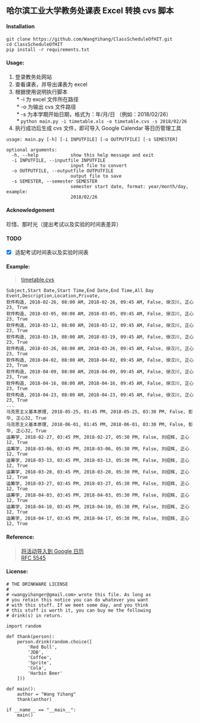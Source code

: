 哈尔滨工业大学教务处课表 Excel 转换 cvs 脚本
---

#### Installation
```
git clone https://github.com/WangYihang/ClassScheduleOfHIT.git
cd ClassScheduleOfHIT
pip install -r requirements.txt
```

#### Usage:

1. 登录教务处网站
2. 查看课表，并导出课表为 excel
3. 根据使用说明执行脚本  
  * -i 为 excel 文件所在路径  
  * -o 为输出 cvs 文件路径  
  * -s 为本学期开始日期，格式为：年/月/日 （例如：2018/02/26）  
  * `python main.py -i timetable.xls -o timetable.cvs -s 2018/02/26`    
4. 执行成功后生成 cvs 文件，即可导入 Google Calendar 等日历管理工具

```
usage: main.py [-h] [-i INPUTFILE] [-o OUTPUTFILE] [-s SEMESTER]

optional arguments:
  -h, --help            show this help message and exit
  -i INPUTFILE, --inputfile INPUTFILE
                        input file to convert
  -o OUTPUTFILE, --outputfile OUTPUTFILE
                        output file to save
  -s SEMESTER, --semester SEMESTER
                        semester start date, format: year/month/day, example:
                        2018/02/26
```

#### Acknowledgement
珍惜、那时光（提出考试以及实验的时间表差异）

#### TODO
- [x] 适配考试时间表以及实验时间表

#### Example:
> [timetable.cvs](timetable.cvs)
```
Subject,Start Date,Start Time,End Date,End Time,All Day Event,Description,Location,Private,
软件构造, 2018-02-26, 08:00 AM, 2018-02-26, 09:45 AM, False, 徐汉川, 正心23, True
软件构造, 2018-03-05, 08:00 AM, 2018-03-05, 09:45 AM, False, 徐汉川, 正心23, True
软件构造, 2018-03-12, 08:00 AM, 2018-03-12, 09:45 AM, False, 徐汉川, 正心23, True
软件构造, 2018-03-19, 08:00 AM, 2018-03-19, 09:45 AM, False, 徐汉川, 正心23, True
软件构造, 2018-03-26, 08:00 AM, 2018-03-26, 09:45 AM, False, 徐汉川, 正心23, True
软件构造, 2018-04-02, 08:00 AM, 2018-04-02, 09:45 AM, False, 徐汉川, 正心23, True
软件构造, 2018-04-09, 08:00 AM, 2018-04-09, 09:45 AM, False, 徐汉川, 正心23, True
软件构造, 2018-04-16, 08:00 AM, 2018-04-16, 09:45 AM, False, 徐汉川, 正心23, True
软件构造, 2018-04-23, 08:00 AM, 2018-04-23, 09:45 AM, False, 徐汉川, 正心23, True
...
马克思主义基本原理, 2018-05-25, 01:45 PM, 2018-05-25, 03:30 PM, False, 彭华, 正心32, True
马克思主义基本原理, 2018-06-01, 01:45 PM, 2018-06-01, 03:30 PM, False, 彭华, 正心32, True
运筹学, 2018-02-27, 03:45 PM, 2018-02-27, 05:30 PM, False, 刘绍辉, 正心12, True
运筹学, 2018-03-06, 03:45 PM, 2018-03-06, 05:30 PM, False, 刘绍辉, 正心12, True
运筹学, 2018-03-13, 03:45 PM, 2018-03-13, 05:30 PM, False, 刘绍辉, 正心12, True
运筹学, 2018-03-20, 03:45 PM, 2018-03-20, 05:30 PM, False, 刘绍辉, 正心12, True
运筹学, 2018-03-27, 03:45 PM, 2018-03-27, 05:30 PM, False, 刘绍辉, 正心12, True
运筹学, 2018-04-03, 03:45 PM, 2018-04-03, 05:30 PM, False, 刘绍辉, 正心12, True
运筹学, 2018-04-10, 03:45 PM, 2018-04-10, 05:30 PM, False, 刘绍辉, 正心12, True
运筹学, 2018-04-17, 03:45 PM, 2018-04-17, 05:30 PM, False, 刘绍辉, 正心12, True
```

#### Reference:
> [将活动导入到 Google 日历](https://support.google.com/calendar/answer/37118?hl=zh-Hans)  
> [RFC 5545](https://tools.ietf.org/html/rfc5545)  

#### License:
```
# THE DRINKWARE LICENSE
# 
# <wangyihanger@gmail.com> wrote this file. As long as 
# you retain this notice you can do whatever you want 
# with this stuff. If we meet some day, and you think 
# this stuff is worth it, you can buy me the following
# drink(s) in return.

import random

def thank(person):
    person.drink(random.choice([
        'Red Bull', 
        'JDB', 
        'Coffee', 
        'Sprite', 
        'Cola', 
        'Harbin Beer'
    ]))

def main():
    author = "Wang Yihang"
    thank(anthor)

if __name__ == "__main__":
    main()
```
